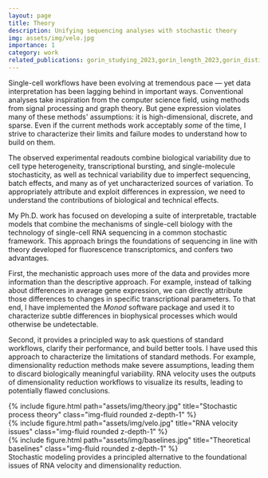 ```yaml
---
layout: page
title: Theory 
description: Unifying sequencing analyses with stochastic theory
img: assets/img/velo.jpg
importance: 1
category: work
related_publications: gorin_studying_2023,gorin_length_2023,gorin_distinguishing_2023,gorin_transient_2022
---
```


Single-cell workflows have been evolving at tremendous pace — yet data interpretation has been lagging behind in important ways. Conventional analyses take inspiration from the computer science field, using methods from signal processing and graph theory. But gene expression violates many of these methods' assumptions: it is high-dimensional, discrete, and sparse. Even if the current methods work acceptably _some_ of the time, I strive to characterize their limits and failure modes to understand how to build on them.

The observed experimental readouts combine biological variability due to cell type heterogeneity, transcriptional bursting, and single-molecule stochasticity, as well as technical variability due to imperfect sequencing, batch effects, and many as of yet uncharacterized sources of variation. To appropriately attribute and exploit differences in expression, we need to understand the contributions of biological and technical effects.

My Ph.D. work has focused on developing a suite of interpretable, tractable models that combine the mechanisms of single-cell biology with the technology of single-cell RNA sequencing in a common stochastic framework. This approach brings the foundations of sequencing in line with theory developed for fluorescence transcriptomics, and confers two advantages.

First, the mechanistic approach uses more of the data and provides more information than the descriptive approach. For example, instead of talking about differences in average gene expression, we can directly attribute those differences to changes in specific transcriptional parameters. To that end, I have implemented the *Monod* software package and used it to characterize subtle differences in biophysical processes which would otherwise be undetectable.

Second, it provides a principled way to ask questions of standard workflows, clarify their performance, and build better tools. I have used this approach to characterize the limitations of standard methods. For example, dimensionality reduction methods make severe assumptions, leading them to discard biologically meaningful variability. RNA velocity uses the outputs of dimensionality reduction workflows to visualize its results, leading to potentially flawed conclusions.


<div class="row">
    <div class="col-sm mt-3 mt-md-0">
        {% include figure.html path="assets/img/theory.jpg" title="Stochastic process theory" class="img-fluid rounded z-depth-1" %}
    </div>
    <div class="col-sm mt-3 mt-md-0">
        {% include figure.html path="assets/img/velo.jpg" title="RNA velocity issues" class="img-fluid rounded z-depth-1" %}
    </div>
    <div class="col-sm mt-3 mt-md-0">
        {% include figure.html path="assets/img/baselines.jpg" title="Theoretical baselines" class="img-fluid rounded z-depth-1" %}
    </div>
</div>
<div class="caption">
    Stochastic modeling provides a principled alternative to the foundational issues of RNA velocity and dimensionality reduction.
</div>



